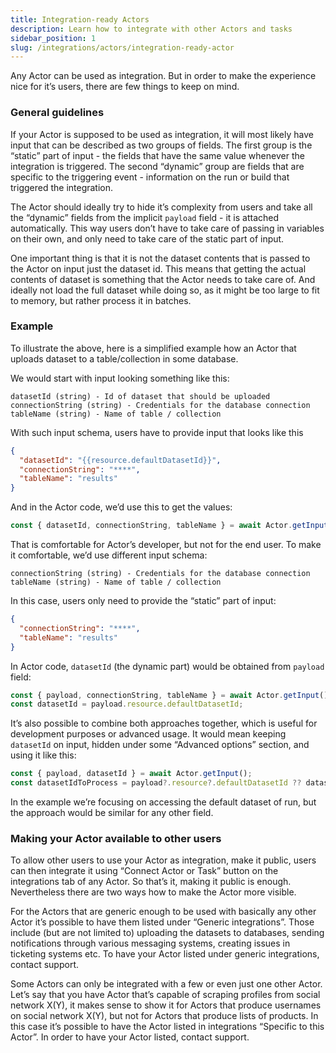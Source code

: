 ```yaml
---
title: Integration-ready Actors
description: Learn how to integrate with other Actors and tasks
sidebar_position: 1
slug: /integrations/actors/integration-ready-actor
---
```



Any Actor can be used as integration. But in order to make the experience nice for it’s users, there are few things to keep on mind.

### General guidelines

If your Actor is supposed to be used as integration, it will most likely have input that can be described as two groups of fields. The first group is the “static” part of input - the fields that have the same value whenever the integration is triggered. The second “dynamic” group are fields that are specific to the triggering event - information on the run or build that triggered the integration.

The Actor should ideally try to hide it’s complexity from users and take all the “dynamic” fields from the implicit `payload` field - it is attached automatically. This way users don’t have to take care of passing in variables on their own, and only need to take care of the static part of input.

One important thing is that it is not the dataset contents that is passed to the Actor on input just the dataset id. This means that getting the actual contents of dataset is something that the Actor needs to take care of. And ideally not load the full dataset while doing so, as it might be too large to fit to memory, but rather process it in batches.

### Example

To illustrate the above, here is a simplified example how an Actor that uploads dataset to a table/collection in some database.

We would start with input looking something like this:

```plaintext
datasetId (string) - Id of dataset that should be uploaded
connectionString (string) - Credentials for the database connection
tableName (string) - Name of table / collection
```

With such input schema, users have to provide input that looks like this

```json
{
  "datasetId": "{{resource.defaultDatasetId}}",
  "connectionString": "****",
  "tableName": "results"
}
```

And in the Actor code, we’d use this to get the values:

```js
const { datasetId, connectionString, tableName } = await Actor.getInput();
```

That is comfortable for Actor’s developer, but not for the end user. To make it comfortable, we’d use different input schema:

```plaintext
connectionString (string) - Credentials for the database connection
tableName (string) - Name of table / collection
```

In this case, users only need to provide the “static” part of input:

```json
{
  "connectionString": "****",
  "tableName": "results"
}
```

In Actor code, `datasetId` (the dynamic part) would be obtained from `payload` field:

```jsx
const { payload, connectionString, tableName } = await Actor.getInput();
const datasetId = payload.resource.defaultDatasetId;
```

It’s also possible to combine both approaches together, which is useful for development purposes or advanced usage. It would mean keeping `datasetId` on input, hidden under some “Advanced options” section, and using it like this:

```jsx
const { payload, datasetId } = await Actor.getInput();
const datasetIdToProcess = payload?.resource?.defaultDatasetId ?? datasetId;
```

In the example we’re focusing on accessing the default dataset of run, but the approach would be similar for any other field.

### Making your Actor available to other users

To allow other users to use your Actor as integration, make it public, users can then integrate it using “Connect Actor or Task” button on the integrations tab of any Actor. So that’s it, making it public is enough. Nevertheless there are two ways how to make the Actor more visible.

For the Actors that are generic enough to be used with basically any other Actor it’s possible to have them listed under “Generic integrations”. Those include (but are not limited to) uploading the datasets to databases, sending notifications through various messaging systems, creating issues in ticketing systems etc. To have your Actor listed under generic integrations, contact support.

Some Actors can only be integrated with a few or even just one other Actor. Let’s say that you have Actor that’s capable of scraping profiles from social network X(Y), it makes sense to show it for Actors that produce usernames on social network X(Y), but not for Actors that produce lists of products. In this case it’s possible to have the Actor listed in integrations “Specific to this Actor”. In order to have your Actor listed, contact support.

